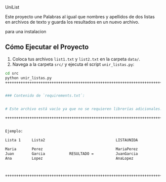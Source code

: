 UniList

Este proyecto une Palabras  al igual que nombres y apellidos de dos listas en archivos de texto y guarda los resultados en un nuevo archivo.

para una instalacion 


## Cómo Ejecutar el Proyecto

1. Coloca tus archivos `list1.txt` y `list2.txt` en la carpeta `data/`.
2. Navega a la carpeta `src/` y ejecuta el script `unir_listas.py`:

```sh
cd src
python unir_listas.py
++++++++++++++++++++++++++++++++++++++++++++++++++++++++++++++++++++++++++++++++++++++++++++++++++++


### Contenido de `requirements.txt`:


# Este archivo está vacío ya que no se requieren librerías adicionales.

++++++++++++++++++++++++++++++++++++++++++++++++++++++++++++++++++++++++++++++++++++++++++++++++++++


Ejemplo:

Lista 1     Lista2                                LISTAUNIDA

Maria       Perez                                 MariaPerez
Juan        Garcia           RESULTADO =          JuanGarcia
Ana         Lopez                                 AnaLopez



++++++++++++++++++++++++++++++++++++++++++++++++++++++++++++++++++++++++++++++++++++++++++++++++++++
